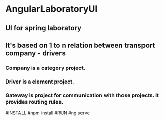 # AngularLaboratoryUI
## UI for spring laboratory

## It's based on 1 to n relation between transport company - drivers

### Company is a category project.
### Driver is a element project.
### Gateway is project for communication with those projects. It provides routing rules.


#INSTALL
#npm install
#RUN
#ng serve

